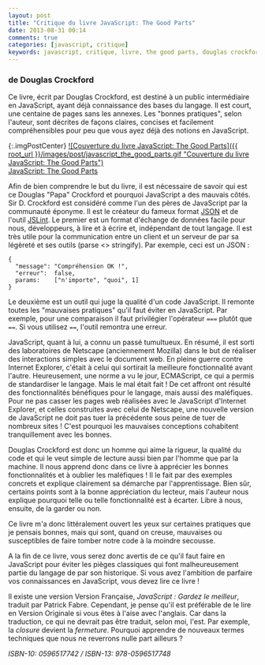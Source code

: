 ```yaml
---
layout: post
title: "Critique du livre JavaScript: The Good Parts"
date: 2013-08-31 00:14
comments: true
categories: [javascript, critique]
keywords: javascript, critique, livre, the good parts, douglas crockford
--- 
```

### de Douglas Crockford

Ce livre, écrit par Douglas Crockford, est destiné à un public intermédiaire en JavaScript, ayant déjà connaissance des bases du langage. Il est court, une centaine de pages sans les annexes. Les "bonnes pratiques", selon l'auteur, sont décrites de façons claires, concises et facilement compréhensibles pour peu que vous ayez déjà des notions en JavaScript.

<!--more-->

{:.imgPostCenter}
[![Couverture du livre JavaScript: The Good Parts]({{ root_url }}/images/post/javascript_the_good_parts.gif "Couverture du livre JavaScript: The Good Parts")](http://www.amazon.fr/gp/product/B0026OR2ZY/ref=as_li_tf_il?ie=UTF8&camp=1642&creative=6746&creativeASIN=B0026OR2ZY&linkCode=as2&tag=sojava-21)<br>
[JavaScript: The Good Parts](http://www.amazon.fr/gp/product/B0026OR2ZY/ref=as_li_tf_il?ie=UTF8&camp=1642&creative=6746&creativeASIN=B0026OR2ZY&linkCode=as2&tag=sojava-21)

Afin de bien comprendre le but du livre, il est nécessaire de savoir qui est ce Douglas "Papa" Crockford et pourquoi JavaScript a des mauvais côtés. Sir D. Crockford est considéré comme l'un des pères de JavaScript par la communauté éponyme. Il est le créateur du fameux format [JSON](http://json.org) et de l'outil [JSLint](http://jslint.com).
Le premier est un format d'échange de données facile pour nous, développeurs, à lire et à écrire et, indépendant de tout langage. Il est très utile pour la communication entre un client et un serveur de par sa légèreté et ses outils (parse <> stringify). Par exemple, ceci est un JSON :

    {
      "message": "Compréhension OK !", 
      "erreur":  false, 
      params:    ["n'importe", "quoi", 1] 
    }

Le deuxième est un outil qui juge la qualité d'un code JavaScript. Il remonte toutes les "mauvaises pratiques" qu'il faut éviter en JavaScript. Par exemple, pour une comparaison il faut privilégier l'opérateur `===` plutôt que `==`. Si vous utilisez `==`, l'outil remontra une erreur.

JavaScript, quant à lui, a connu un passé tumultueux. En résumé, il est sorti des laboratoires de Netscape (anciennement Mozilla) dans le but de réaliser des interactions simples avec le document web. En pleine guerre contre Internet Explorer, c'était à celui qui sortirait la meilleure fonctionnalité avant l'autre. Heureusement, une norme a vu le jour, ECMAScript, ce qui a permis de standardiser le langage. Mais le mal était fait ! De cet affront ont résulté des fonctionnalités bénéfiques pour le langage, mais aussi des maléfiques. Pour ne pas casser les pages web réalisées avec le JavaScript d'Internet Explorer, et celles construites avec celui de Netscape, une nouvelle version de JavaScript ne doit pas tuer la précédente sous peine de tuer de nombreux sites ! C'est pourquoi les mauvaises conceptions cohabitent tranquillement avec les bonnes.

Douglas Crockford est donc un homme qui aime la rigueur, la qualité du code et qui le veut simple de lecture aussi bien par l'homme que par la machine. Il nous apprend donc dans ce livre à apprécier les bonnes fonctionnalités et à oublier les maléfiques ! Il le fait par des exemples concrets et explique clairement sa démarche par l'apprentissage. Bien sûr, certains points sont à la bonne appréciation du lecteur, mais l'auteur nous explique pourquoi telle ou telle fonctionnalité est à écarter. Libre à nous, ensuite, de la garder ou non.

Ce livre m'a donc littéralement ouvert les yeux sur certaines pratiques que je pensais bonnes, mais qui sont, quand on creuse, mauvaises ou susceptibles de faire tomber notre code à la moindre secousse.

A la fin de ce livre, vous serez donc avertis de ce qu'il faut faire en JavaScript pour éviter les pièges classiques qui font malheureusement partie du langage de par son historique. Si vous avez l'ambition de parfaire vos connaissances en JavaScript, vous devez lire ce livre !

Il existe une version Version Française, *JavaScript : Gardez le meilleur*, traduit par Patrick Fabre. Cependant, je pense qu'il est préférable de le lire en Version Originale si vous êtes à l'aise avec l'anglais. Car dans la traduction, ce qui ne devrait pas être traduit, selon moi, l'est. Par exemple, la *closure* devient la *fermeture*. Pourquoi apprendre de nouveaux termes techniques que nous ne reverrons nulle part ailleurs ?

*ISBN-10: 0596517742 / ISBN-13: 978-0596517748*